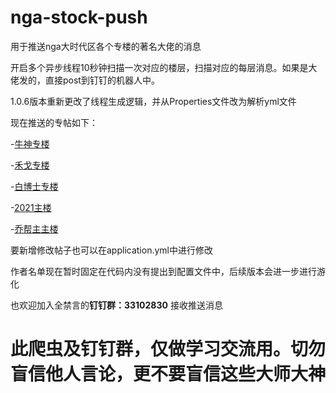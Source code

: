 # nga-stock-push
用于推送nga大时代区各个专楼的著名大佬的消息  


开启多个异步线程10秒钟扫描一次对应的楼层，扫描对应的每层消息。如果是大佬发的，直接post到钉钉的机器人中。  

1.0.6版本重新更改了线程生成逻辑，并从Properties文件改为解析yml文件  

现在推送的专帖如下：

-[牛神专楼](https://bbs.nga.cn/read.php?tid=24913158)

-[禾戈专楼](https://bbs.nga.cn/read.php?tid=24900465)

-[白博士专楼](https://bbs.nga.cn/read.php?tid=24906978)

-[2021主楼](https://bbs.nga.cn/read.php?tid=24929430)

-[乔帮主主楼](https://bbs.nga.cn/read.php?tid=24929177)

要新增修改帖子也可以在application.yml中进行修改

作者名单现在暂时固定在代码内没有提出到配置文件中，后续版本会进一步进行游化

也欢迎加入全禁言的**钉钉群：33102830** 接收推送消息

# 此爬虫及钉钉群，仅做学习交流用。切勿盲信他人言论，更不要盲信这些大师大神
